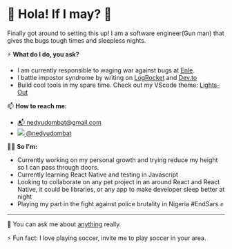# 👋 Hola! If I may? 👋
Finally got around to setting this up! I am a software engineer(Gun man) that gives the bugs tough times and sleepless nights.

⚡️ **What do I do, you ask?** 
- I am currently responsible to waging war against bugs at [Enle](http://enle.co/).
- I battle impostor syndrome by writing on [LogRocket](https://blog.logrocket.com/author/nedyudombat/) and [Dev.to](https://dev.to/nedyudombat)
- Build cool tools in my spare time. Check out my VScode theme: [Lights-Out](https://marketplace.visualstudio.com/items?itemName=nedy.lights-out)


📫 **How to reach me:**
  - [📬 nedyudombat@gmail.com](mailto:nedyudombat@gmail.com)
  - [<img src="https://res.cloudinary.com/nedy123/image/upload/c_scale,w_20/v1603940941/twitter_m019tl.png"> @nedyudombat](https://twitter.com/nedyudombat)

👨‍💻 **So I'm:**
  - Currently working on my personal growth and trying reduce my height so I can pass through doors.
  - Currently learning React Native and testing in Javascript
  - Looking to collaborate on any pet project in an around React and React Native, it could be libraries, or any app to make developer sleep better at night
  - Playing my part in the fight against police brutality in Nigeria #EndSars ✊


---
💬 You can ask me about [anything](https://curiouscat.qa/Nedy) really.

⚡ Fun fact: I love playing soccer, invite me to play soccer in your area.
